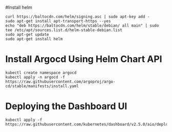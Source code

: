 #Install helm
```
curl https://baltocdn.com/helm/signing.asc | sudo apt-key add -
sudo apt-get install apt-transport-https --yes
echo "deb https://baltocdn.com/helm/stable/debian/ all main" | sudo tee /etc/apt/sources.list.d/helm-stable-debian.list
sudo apt-get update
sudo apt-get install helm
```


# Install Argocd Using Helm Chart API
```
kubectl create namespace argocd
kubectl apply -n argocd -f https://raw.githubusercontent.com/argoproj/argo-cd/stable/manifests/install.yaml
```

# Deploying the Dashboard UI
```
kubectl apply -f https://raw.githubusercontent.com/kubernetes/dashboard/v2.5.0/aio/deploy/recommended.yaml
```
